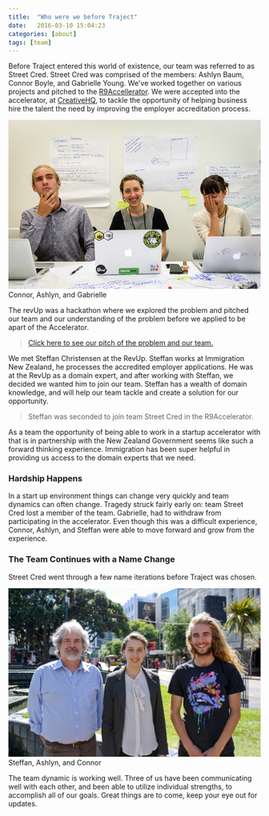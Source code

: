 ```yaml
---
title:  "Who were we before Traject"
date:   2016-03-10 15:04:23
categories: [about]
tags: [team]
---
```



Before Traject entered this world of existence, our team was referred to as Street Cred. Street Cred was comprised of the members: Ashlyn Baum, Connor Boyle, and Gabrielle Young. We've worked together on various projects and pitched to the [R9Accellerator](http://www.r9accelerator.co.nz/). We were accepted into the accelerator, at [CreativeHQ](http://creativehq.co.nz/), to tackle the opportunity of helping business hire the talent the need by improving the employer accreditation process.

![team Street-Cred at RevUp][street-cred]
Connor, Ashlyn, and Gabrielle

The revUp was a hackathon where we explored the problem and pitched our team and our understanding of the problem before we applied to be apart of the Accelerator.

> [Click here to see our pitch of the problem and our team.](http://www.ashlynbaum.com/street-cred)

We met Steffan Christensen at the RevUp. Steffan works at Immigration New Zealand, he processes the accredited employer applications. He was at the RevUp as a domain expert, and after working with Steffan, we decided we wanted him to join our team. Steffan has a wealth of domain knowledge, and will help our team tackle and create a solution for our opportunity.

> Steffan was seconded to join team Street Cred in the R9Accelerator.

As a team the opportunity of being able to work in a startup accelerator with that is in partnership with the New Zealand Government seems like such a forward thinking experience. Immigration has been super helpful in providing us access to the domain experts that we need.

### Hardship Happens
In a start up environment things can change very quickly and team dynamics can often change. Tragedy struck fairly early on: team Street Cred lost a member of the team. Gabrielle, had to withdraw from participating in the accelerator. Even though this was a difficult experience, Connor, Ashlyn, and Steffan were able to move forward and grow from the experience.

### The Team Continues with a Name Change
Street Cred went through a few name iterations before Traject was chosen. 

![team Traject][team-traject]
Steffan, Ashlyn, and Connor

The team dynamic is working well. Three of us have been communicating well with each other, and been able to utilize individual strengths, to accomplish all of our goals. Great things are to come, keep your eye out for updates.


[team-traject]:      /images/traject-team.jpg
[street-cred]:       /images/street-cred.jpg